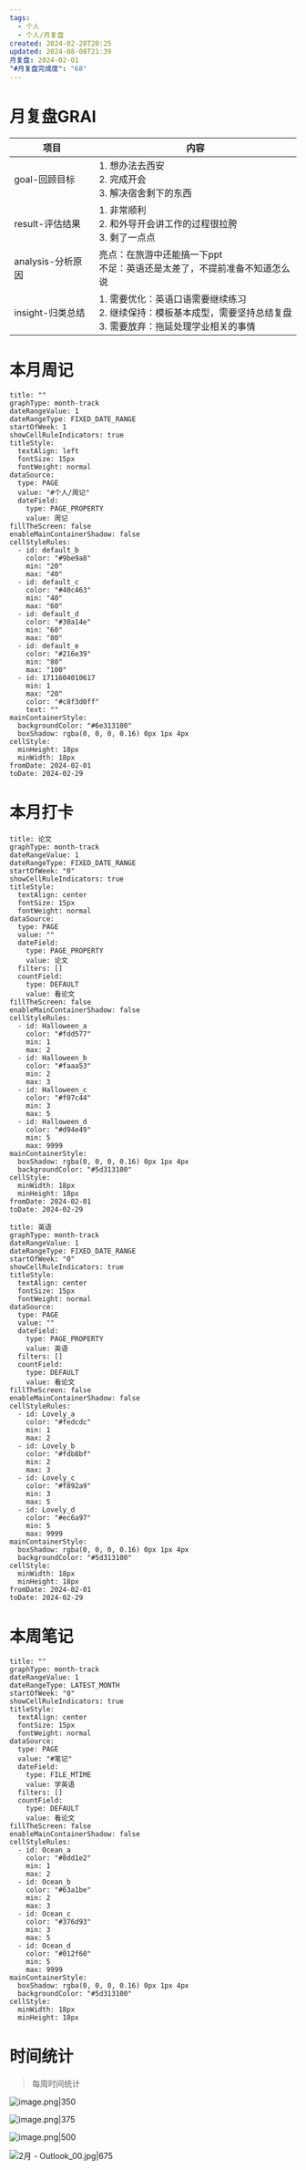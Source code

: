 ```yaml
---
tags:
  - 个人
  - 个人/月复盘
created: 2024-02-28T20:25
updated: 2024-08-08T21:39
月复盘: 2024-02-01
"#月复盘完成度": "68"
---
```

# 月复盘GRAI

| 项目            | 内容                                                                    |
| ------------- | --------------------------------------------------------------------- |
| goal-回顾目标     | 1.  想办法去西安<br>2. 完成开会<br>3. 解决宿舍剩下的东西                                 |
| result-评估结果   | 1. 非常顺利  <br>2. 和外导开会讲工作的过程很拉胯<br>3. 剩了一点点                            |
| analysis-分析原因 | 亮点：在旅游中还能搞一下ppt<br>不足：英语还是太差了，不提前准备不知道怎么说                             |
| insight-归类总结  | 1.  需要优化：英语口语需要继续练习<br>2. 继续保持：模板基本成型，需要坚持总结复盘<br>3. 需要放弃：拖延处理学业相关的事情 |

# 本月周记
```contributionGraph
title: ""
graphType: month-track
dateRangeValue: 1
dateRangeType: FIXED_DATE_RANGE
startOfWeek: 1
showCellRuleIndicators: true
titleStyle:
  textAlign: left
  fontSize: 15px
  fontWeight: normal
dataSource:
  type: PAGE
  value: "#个人/周记"
  dateField:
    type: PAGE_PROPERTY
    value: 周记
fillTheScreen: false
enableMainContainerShadow: false
cellStyleRules:
  - id: default_b
    color: "#9be9a8"
    min: "20"
    max: "40"
  - id: default_c
    color: "#40c463"
    min: "40"
    max: "60"
  - id: default_d
    color: "#30a14e"
    min: "60"
    max: "80"
  - id: default_e
    color: "#216e39"
    min: "80"
    max: "100"
  - id: 1711604010617
    min: 1
    max: "20"
    color: "#c8f3d0ff"
    text: ""
mainContainerStyle:
  backgroundColor: "#6e313100"
  boxShadow: rgba(0, 0, 0, 0.16) 0px 1px 4px
cellStyle:
  minHeight: 18px
  minWidth: 18px
fromDate: 2024-02-01
toDate: 2024-02-29

```

# 本月打卡
```contributionGraph
title: 论文
graphType: month-track
dateRangeValue: 1
dateRangeType: FIXED_DATE_RANGE
startOfWeek: "0"
showCellRuleIndicators: true
titleStyle:
  textAlign: center
  fontSize: 15px
  fontWeight: normal
dataSource:
  type: PAGE
  value: ""
  dateField:
    type: PAGE_PROPERTY
    value: 论文
  filters: []
  countField:
    type: DEFAULT
    value: 看论文
fillTheScreen: false
enableMainContainerShadow: false
cellStyleRules:
  - id: Halloween_a
    color: "#fdd577"
    min: 1
    max: 2
  - id: Halloween_b
    color: "#faaa53"
    min: 2
    max: 3
  - id: Halloween_c
    color: "#f07c44"
    min: 3
    max: 5
  - id: Halloween_d
    color: "#d94e49"
    min: 5
    max: 9999
mainContainerStyle:
  boxShadow: rgba(0, 0, 0, 0.16) 0px 1px 4px
  backgroundColor: "#5d313100"
cellStyle:
  minWidth: 18px
  minHeight: 18px
fromDate: 2024-02-01
toDate: 2024-02-29

```
```contributionGraph
title: 英语
graphType: month-track
dateRangeValue: 1
dateRangeType: FIXED_DATE_RANGE
startOfWeek: "0"
showCellRuleIndicators: true
titleStyle:
  textAlign: center
  fontSize: 15px
  fontWeight: normal
dataSource:
  type: PAGE
  value: ""
  dateField:
    type: PAGE_PROPERTY
    value: 英语
  filters: []
  countField:
    type: DEFAULT
    value: 看论文
fillTheScreen: false
enableMainContainerShadow: false
cellStyleRules:
  - id: Lovely_a
    color: "#fedcdc"
    min: 1
    max: 2
  - id: Lovely_b
    color: "#fdb8bf"
    min: 2
    max: 3
  - id: Lovely_c
    color: "#f892a9"
    min: 3
    max: 5
  - id: Lovely_d
    color: "#ec6a97"
    min: 5
    max: 9999
mainContainerStyle:
  boxShadow: rgba(0, 0, 0, 0.16) 0px 1px 4px
  backgroundColor: "#5d313100"
cellStyle:
  minWidth: 18px
  minHeight: 18px
fromDate: 2024-02-01
toDate: 2024-02-29

```
# 本周笔记
```contributionGraph
title: ""
graphType: month-track
dateRangeValue: 1
dateRangeType: LATEST_MONTH
startOfWeek: "0"
showCellRuleIndicators: true
titleStyle:
  textAlign: center
  fontSize: 15px
  fontWeight: normal
dataSource:
  type: PAGE
  value: "#笔记"
  dateField:
    type: FILE_MTIME
    value: 学英语
  filters: []
  countField:
    type: DEFAULT
    value: 看论文
fillTheScreen: false
enableMainContainerShadow: false
cellStyleRules:
  - id: Ocean_a
    color: "#8dd1e2"
    min: 1
    max: 2
  - id: Ocean_b
    color: "#63a1be"
    min: 2
    max: 3
  - id: Ocean_c
    color: "#376d93"
    min: 3
    max: 5
  - id: Ocean_d
    color: "#012f60"
    min: 5
    max: 9999
mainContainerStyle:
  boxShadow: rgba(0, 0, 0, 0.16) 0px 1px 4px
  backgroundColor: "#5d313100"
cellStyle:
  minWidth: 18px
  minHeight: 18px

```

# 时间统计
> 每周时间统计
> 

![image.png|350](https://gcore.jsdelivr.net/gh/wsm6636/pic/202403082127065.png)

![image.png|375](https://gcore.jsdelivr.net/gh/wsm6636/pic/202403082158796.png)


![image.png|500](https://gcore.jsdelivr.net/gh/wsm6636/pic/202403082127955.png)



![2月 - Outlook_00.jpg|675](https://gcore.jsdelivr.net/gh/wsm6636/pic/202403082126809.jpg)
